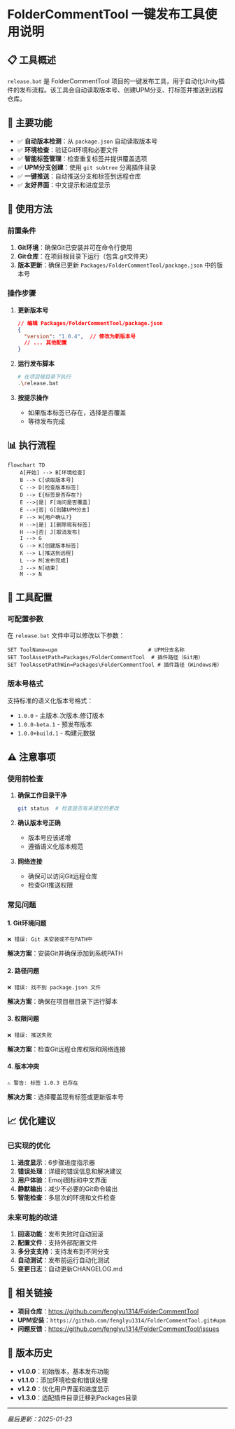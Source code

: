 # FolderCommentTool 一键发布工具使用说明

## 📋 工具概述

`release.bat` 是 FolderCommentTool 项目的一键发布工具，用于自动化Unity插件的发布流程。该工具会自动读取版本号、创建UPM分支、打标签并推送到远程仓库。

## 🎯 主要功能

- ✅ **自动版本检测**：从 `package.json` 自动读取版本号
- ✅ **环境检查**：验证Git环境和必要文件
- ✅ **智能标签管理**：检查重复标签并提供覆盖选项
- ✅ **UPM分支创建**：使用 `git subtree` 分离插件目录
- ✅ **一键推送**：自动推送分支和标签到远程仓库
- ✅ **友好界面**：中文提示和进度显示

## 🚀 使用方法

### 前置条件

1. **Git环境**：确保Git已安装并可在命令行使用
2. **Git仓库**：在项目根目录下运行（包含.git文件夹）
3. **版本更新**：确保已更新 `Packages/FolderCommentTool/package.json` 中的版本号

### 操作步骤

1. **更新版本号**
   ```json
   // 编辑 Packages/FolderCommentTool/package.json
   {
     "version": "1.0.4",  // 修改为新版本号
     // ... 其他配置
   }
   ```

2. **运行发布脚本**
   ```bash
   # 在项目根目录下执行
   .\release.bat
   ```

3. **按提示操作**
   - 如果版本标签已存在，选择是否覆盖
   - 等待发布完成

## 📊 执行流程

```mermaid
flowchart TD
    A[开始] --> B[环境检查]
    B --> C[读取版本号]
    C --> D[检查版本标签]
    D --> E{标签是否存在?}
    E -->|是| F[询问是否覆盖]
    E -->|否| G[创建UPM分支]
    F --> H{用户确认?}
    H -->|是| I[删除现有标签]
    H -->|否| J[取消发布]
    I --> G
    G --> K[创建版本标签]
    K --> L[推送到远程]
    L --> M[发布完成]
    J --> N[结束]
    M --> N
```

## 🔧 工具配置

### 可配置参数

在 `release.bat` 文件中可以修改以下参数：

```batch
SET ToolName=upm                             # UPM分支名称
SET ToolAssetPath=Packages/FolderCommentTool  # 插件路径（Git用）
SET ToolAssetPathWin=Packages\FolderCommentTool # 插件路径（Windows用）
```

### 版本号格式

支持标准的语义化版本号格式：
- `1.0.0` - 主版本.次版本.修订版本
- `1.0.0-beta.1` - 预发布版本
- `1.0.0+build.1` - 构建元数据

## ⚠️ 注意事项

### 使用前检查

1. **确保工作目录干净**
   ```bash
   git status  # 检查是否有未提交的更改
   ```

2. **确认版本号正确**
   - 版本号应该递增
   - 遵循语义化版本规范

3. **网络连接**
   - 确保可以访问Git远程仓库
   - 检查Git推送权限

### 常见问题

#### 1. Git环境问题
```
❌ 错误: Git 未安装或不在PATH中
```
**解决方案**：安装Git并确保添加到系统PATH

#### 2. 路径问题
```
❌ 错误: 找不到 package.json 文件
```
**解决方案**：确保在项目根目录下运行脚本

#### 3. 权限问题
```
❌ 错误: 推送失败
```
**解决方案**：检查Git远程仓库权限和网络连接

#### 4. 版本冲突
```
⚠️ 警告: 标签 1.0.3 已存在
```
**解决方案**：选择覆盖现有标签或更新版本号

## 📈 优化建议

### 已实现的优化

1. **进度显示**：6步骤进度指示器
2. **错误处理**：详细的错误信息和解决建议
3. **用户体验**：Emoji图标和中文界面
4. **静默输出**：减少不必要的Git命令输出
5. **智能检查**：多层次的环境和文件检查

### 未来可能的改进

1. **回滚功能**：发布失败时自动回滚
2. **配置文件**：支持外部配置文件
3. **多分支支持**：支持发布到不同分支
4. **自动测试**：发布前运行自动化测试
5. **变更日志**：自动更新CHANGELOG.md

## 🔗 相关链接

- **项目仓库**：https://github.com/fenglyu1314/FolderCommentTool
- **UPM安装**：`https://github.com/fenglyu1314/FolderCommentTool.git#upm`
- **问题反馈**：https://github.com/fenglyu1314/FolderCommentTool/issues

## 📝 版本历史

- **v1.0.0**：初始版本，基本发布功能
- **v1.1.0**：添加环境检查和错误处理
- **v1.2.0**：优化用户界面和进度显示
- **v1.3.0**：适配插件目录迁移到Packages目录

---

*最后更新：2025-01-23*
